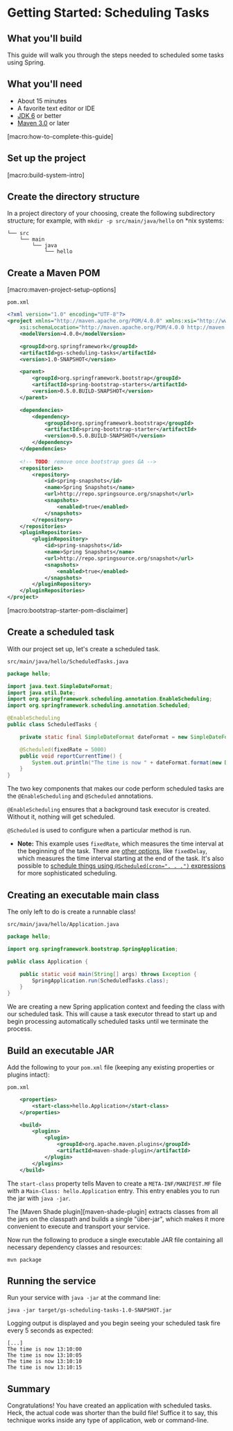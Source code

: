 <!-- See expanded [macro:...] values at https://github.com/springframework-meta/springframework.org/tree/master/doc/gs-macros.md -->

# Getting Started: Scheduling Tasks

What you'll build
-----------------

This guide will walk you through the steps needed to scheduled some tasks using Spring.

What you'll need
----------------

 - About 15 minutes
 - A favorite text editor or IDE
 - [JDK 6][jdk] or better
 - [Maven 3.0][mvn] or later

[macro:how-to-complete-this-guide]

<a name="scratch"></a>
Set up the project
----------------------

[macro:build-system-intro]

Create the directory structure
------------------------------

In a project directory of your choosing, create the following subdirectory structure; for example, with `mkdir -p src/main/java/hello` on *nix systems:

    └── src
        └── main
            └── java
                └── hello

Create a Maven POM
------------------

[macro:maven-project-setup-options]

`pom.xml`
```xml
<?xml version="1.0" encoding="UTF-8"?>
<project xmlns="http://maven.apache.org/POM/4.0.0" xmlns:xsi="http://www.w3.org/2001/XMLSchema-instance"
    xsi:schemaLocation="http://maven.apache.org/POM/4.0.0 http://maven.apache.org/xsd/maven-4.0.0.xsd">
    <modelVersion>4.0.0</modelVersion>

    <groupId>org.springframework</groupId>
    <artifactId>gs-scheduling-tasks</artifactId>
    <version>1.0-SNAPSHOT</version>

    <parent>
        <groupId>org.springframework.bootstrap</groupId>
        <artifactId>spring-bootstrap-starters</artifactId>
        <version>0.5.0.BUILD-SNAPSHOT</version>
    </parent>

    <dependencies>
        <dependency>
            <groupId>org.springframework.bootstrap</groupId>
            <artifactId>spring-bootstrap-starter</artifactId>
            <version>0.5.0.BUILD-SNAPSHOT</version>
        </dependency>
    </dependencies>
    
    <!-- TODO: remove once bootstrap goes GA -->
    <repositories>
        <repository>
            <id>spring-snapshots</id>
            <name>Spring Snapshots</name>
            <url>http://repo.springsource.org/snapshot</url>
            <snapshots>
                <enabled>true</enabled>
            </snapshots>
        </repository>
    </repositories>
    <pluginRepositories>
        <pluginRepository>
            <id>spring-snapshots</id>
            <name>Spring Snapshots</name>
            <url>http://repo.springsource.org/snapshot</url>
            <snapshots>
                <enabled>true</enabled>
            </snapshots>
        </pluginRepository>
    </pluginRepositories>
</project>
```

[macro:bootstrap-starter-pom-disclaimer]

<a name="initial"></a>
Create a scheduled task
-------------------------
With our project set up, let's create a scheduled task.


`src/main/java/hello/ScheduledTasks.java`

```java
package hello;

import java.text.SimpleDateFormat;
import java.util.Date;
import org.springframework.scheduling.annotation.EnableScheduling;
import org.springframework.scheduling.annotation.Scheduled;

@EnableScheduling
public class ScheduledTasks {

    private static final SimpleDateFormat dateFormat = new SimpleDateFormat("HH:mm:ss");

    @Scheduled(fixedRate = 5000)
    public void reportCurrentTime() {
        System.out.println("The time is now " + dateFormat.format(new Date()));
    }
}
```

The two key components that makes our code perform scheduled tasks are the `@EnableScheduling` and `@Scheduled` annotations. 

`@EnableScheduling` ensures that a background task executor is created. Without it, nothing will get scheduled. 

`@Scheduled` is used to configure when a particular method is run.
- **Note:** This example uses `fixedRate`, which measures the time interval at the beginning of the task. There are [other options](http://static.springsource.org/spring/docs/3.2.2.RELEASE/spring-framework-reference/html/scheduling.html#scheduling-annotation-support-scheduled), like `fixedDelay`, which measures the time interval starting at the end of the task. It's also possible to [schedule things using `@Scheduled(cron=". . .")` expressions](http://static.springsource.org/spring/docs/3.2.x/javadoc-api/org/springframework/scheduling/support/CronSequenceGenerator.html) for more sophisticated scheduling.

Creating an executable main class
---------------------------------

The only left to do is create a runnable class!

`src/main/java/hello/Application.java`

```java
package hello;

import org.springframework.bootstrap.SpringApplication;

public class Application {

    public static void main(String[] args) throws Exception {
        SpringApplication.run(ScheduledTasks.class);
    }
}
```

We are creating a new Spring application context and feeding the class with our scheduled task. This will cause a task executor thread to start up and begin processing automatically scheduled tasks until we terminate the process.


Build an executable JAR
--------------------------

Add the following to your `pom.xml` file (keeping any existing properties or plugins intact):

`pom.xml`
```xml
    <properties>
        <start-class>hello.Application</start-class>
    </properties>

    <build>
        <plugins>
            <plugin>
                <groupId>org.apache.maven.plugins</groupId>
                <artifactId>maven-shade-plugin</artifactId>
            </plugin>
        </plugins>
    </build>
```

The `start-class` property tells Maven to create a `META-INF/MANIFEST.MF` file with a `Main-Class: hello.Application` entry. This entry enables you to run the jar with `java -jar`.

The [Maven Shade plugin][maven-shade-plugin] extracts classes from all the jars on the classpath and builds a single "über-jar", which makes it more convenient to execute and transport your service.

Now run the following to produce a single executable JAR file containing all necessary dependency classes and resources:

    mvn package

Running the service
-------------------------------------

Run your service with `java -jar` at the command line:

    java -jar target/gs-scheduling-tasks-1.0-SNAPSHOT.jar

Logging output is displayed and you begin seeing your scheduled task fire every 5 seconds as expected:

    [...]
    The time is now 13:10:00
    The time is now 13:10:05
    The time is now 13:10:10
    The time is now 13:10:15

Summary
-------

Congratulations! You have created an application with scheduled tasks. Heck, the actual code was shorter than the build file! Suffice it to say, this technique works inside any type of application, web or command-line.

[jdk]: http://www.oracle.com/technetwork/java/javase/downloads/index.html
[zip]: https://github.com/springframework-meta/gs-scheduling-tasks/archive/master.zip
[mvn]: http://maven.apache.org/download.cgi
